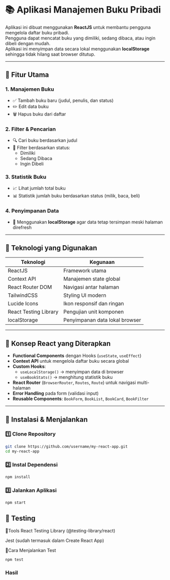 # 📚 Aplikasi Manajemen Buku Pribadi

Aplikasi ini dibuat menggunakan **ReactJS** untuk membantu pengguna mengelola daftar buku pribadi.  
Pengguna dapat mencatat buku yang dimiliki, sedang dibaca, atau ingin dibeli dengan mudah.  
Aplikasi ini menyimpan data secara lokal menggunakan **localStorage** sehingga tidak hilang saat browser ditutup.

---

## 🚀 Fitur Utama

### 1. Manajemen Buku
- ✅ Tambah buku baru (judul, penulis, dan status)
- ✏️ Edit data buku
- 🗑️ Hapus buku dari daftar

### 2. Filter & Pencarian
- 🔍 Cari buku berdasarkan judul
- 🧩 Filter berdasarkan status:
  - Dimiliki
  - Sedang Dibaca
  - Ingin Dibeli

### 3. Statistik Buku
- 📈 Lihat jumlah total buku
- 📊 Statistik jumlah buku berdasarkan status (milik, baca, beli)

### 4. Penyimpanan Data
- 💾 Menggunakan **localStorage** agar data tetap tersimpan meski halaman direfresh

---

## 🧩 Teknologi yang Digunakan

| Teknologi | Kegunaan |
|------------|-----------|
| ReactJS | Framework utama |
| Context API | Manajemen state global |
| React Router DOM | Navigasi antar halaman |
| TailwindCSS | Styling UI modern |
| Lucide Icons | Ikon responsif dan ringan |
| React Testing Library | Pengujian unit komponen |
| localStorage | Penyimpanan data lokal browser |

---

## 🧠 Konsep React yang Diterapkan

- **Functional Components** dengan Hooks (`useState`, `useEffect`)
- **Context API** untuk mengelola daftar buku secara global
- **Custom Hooks**:
  - `useLocalStorage()` → menyimpan data di browser
  - `useBookStats()` → menghitung statistik buku
- **React Router** (`BrowserRouter`, `Routes`, `Route`) untuk navigasi multi-halaman
- **Error Handling** pada form (validasi input)
- **Reusable Components**: `BookForm`, `BookList`, `BookCard`, `BookFilter`

---

## 🧰 Instalasi & Menjalankan

### 1️⃣ Clone Repository
```bash
git clone https://github.com/username/my-react-app.git
cd my-react-app
```

### 2️⃣ Instal Dependensi
```bash
npm install
```

### 3️⃣ Jalankan Aplikasi
```bash
npm start
```

## 🧪 Testing
🔹Tools
React Testing Library (@testing-library/react)

Jest (sudah termasuk dalam Create React App)

🔹Cara Menjalankan Test
```bash
npm test
```

### Hasil

